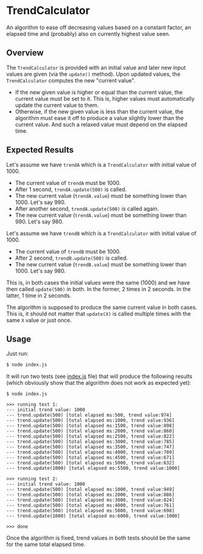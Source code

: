 # TrendCalculator

An algorithm to ease off decreasing values based on a constant factor, an elapsed time and (probably) also on currently highest value seen.


## Overview

The `TrendCalculator` is provided with an initial value and later new input values are given (via the `update()` method). Upon updated values, the `TrendCalculator` computes the new "current value".

* If the new given value is higher or equal than the current value, the current value must be set to it. This is, higher values must automatically update the current value to them.
* Otherwise, if the new given value is less than the current value, the algorithm must ease it off to produce a value slightly lower than the current value. And such a relaxed value must depend on the elapsed time.


## Expected Results

Let's assume we have `trendA` which is a `TrendCalculator` with initial value of 1000.

* The current value of `trendA` must be 1000.
* After 1 second, `trendA.update(500)` is called.
* The new current value (`trendA.value`) must be something lower than 1000. Let's say 990.
* After another second, `trendA.update(500)` is called again.
* The new current value (`trendA.value`) must be something lower than 990. Let's say 980.

Let's assume we have `trendB` which is a `TrendCalculator` with initial value of 1000.

* The current value of `trendB` must be 1000.
* After 2 second, `trendB.update(500)` is called.
* The new current value (`trendB.value`) must be something lower than 1000. Let's say 980.

This is, in both cases the initial values were the same (1000) and we have then called `update(500)` in both. In the former, 2 times in 2 seconds. In the latter, 1 time in 2 seconds.

The algorithm is supposed to produce the same current value in both cases. This is, it should not matter that `update(X)` is called multiple times with the same `X` value or just once.


## Usage

Just run:

```bash
$ node index.js
```

It will run two tests (see [index.js](./index.js) file) that will produce the following results (which obviously show that the algorithm does not work as expected yet):

```
$ node index.js

>>> running test 1:
--- initial trend value: 1000
--- trend.update(500) [total elapsed ms:500, trend value:974]
--- trend.update(500) [total elapsed ms:1000, trend value:936]
--- trend.update(500) [total elapsed ms:1500, trend value:898]
--- trend.update(500) [total elapsed ms:2000, trend value:860]
--- trend.update(500) [total elapsed ms:2500, trend value:822]
--- trend.update(500) [total elapsed ms:3000, trend value:785]
--- trend.update(500) [total elapsed ms:3500, trend value:747]
--- trend.update(500) [total elapsed ms:4000, trend value:709]
--- trend.update(500) [total elapsed ms:4500, trend value:671]
--- trend.update(500) [total elapsed ms:5000, trend value:632]
--- trend.update(1000) [total elapsed ms:5500, trend value:1000]

>>> running test 2:
--- initial trend value: 1000
--- trend.update(500) [total elapsed ms:1000, trend value:949]
--- trend.update(500) [total elapsed ms:2000, trend value:886]
--- trend.update(500) [total elapsed ms:3000, trend value:824]
--- trend.update(500) [total elapsed ms:4000, trend value:761]
--- trend.update(500) [total elapsed ms:5000, trend value:698]
--- trend.update(1000) [total elapsed ms:6000, trend value:1000]

>>> done
```

Once the algorithm is fixed, trend values in both tests should be the same for the same total elapsed time.
